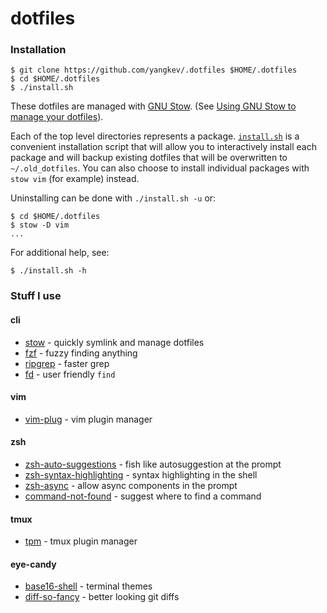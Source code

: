 # dotfiles

### Installation
```
$ git clone https://github.com/yangkev/.dotfiles $HOME/.dotfiles
$ cd $HOME/.dotfiles
$ ./install.sh
```

These dotfiles are managed with [GNU Stow](https://www.gnu.org/software/stow/). (See [Using GNU Stow to manage your dotfiles](http://brandon.invergo.net/news/2012-05-26-using-gnu-stow-to-manage-your-dotfiles.html)).

Each of the top level directories represents a package.
[`install.sh`](https://github.com/yangkev/.dotfiles/blob/master/install.sh) is a convenient installation script that will allow you to interactively install each package and will backup existing dotfiles that will be overwritten to `~/.old_dotfiles`. You can also choose to install individual packages with `stow vim` (for example) instead.

Uninstalling can be done with `./install.sh -u` or:
```
$ cd $HOME/.dotfiles
$ stow -D vim
...
```

For additional help, see:
```
$ ./install.sh -h
```

### Stuff I use

#### cli
- [stow](https://www.gnu.org/software/stow/) - quickly symlink and manage dotfiles
- [fzf](https://github.com/junegunn/fzf) - fuzzy finding anything
- [ripgrep](https://github.com/BurntSushi/ripgrep) - faster grep
- [fd](https://github.com/sharkdp/fd) - user friendly `find`

#### vim
- [vim-plug](https://github.com/junegunn/vim-plug) - vim plugin manager

#### zsh
- [zsh-auto-suggestions](https://github.com/zsh-users/zsh-autosuggestions) - fish like autosuggestion at the prompt
- [zsh-syntax-highlighting](https://github.com/zsh-users/zsh-syntax-highlighting) - syntax highlighting in the shell
- [zsh-async](https://github.com/mafredri/zsh-async) - allow async components in the prompt
- [command-not-found](https://github.com/robbyrussell/oh-my-zsh/tree/master/plugins/command-not-found) - suggest where to find a command

#### tmux
- [tpm](https://github.com/tmux-plugins/tpm) - tmux plugin manager

#### eye-candy
- [base16-shell](https://github.com/chriskempson/base16-shell) - terminal themes
- [diff-so-fancy](https://github.com/so-fancy/diff-so-fancy) - better looking git diffs
